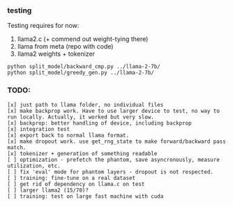 ### testing 

Testing requires for now:
1. llama2.c (+ commend out weight-tying there)
2. llama from meta (repo with code)
3. llama2 weights + tokenizer

```
python split_model/backward_cmp.py ../llama-2-7b/
python split_model/greedy_gen.py ../llama-2-7b/

```

### TODO:
```
[x] just path to llama folder, no individual files
[x] make backprop work. Have to use larger device to test, no way to run locally. Actually, it worked but very slow.
[x] backprop: better handling of device, including backprop
[x] integration test
[x] export back to normal llama format.
[x] make dropout work. use get_rng_state to make forward/backward pass match.
[x] tokenizer + generation of something readable
[ ] optimization - prefetch the phantom, save asyncronously, measure utilization, etc.
[ ] fix 'eval' mode for phantom layers - dropout is not respected.
[ ] training: fine-tune on a real dataset
[ ] get rid of dependency on llama.c on test 
[ ] larger llama2 (15/70)?
[ ] training: test on large fast machine with cuda
```
